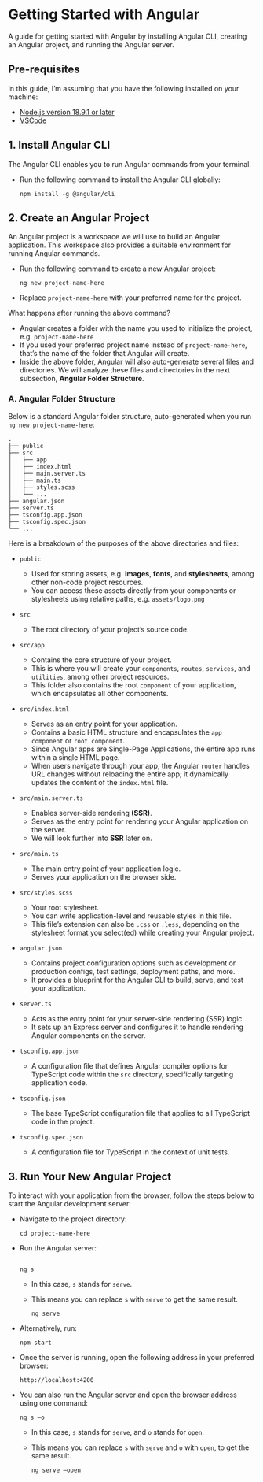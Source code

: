 # Getting Started with Angular

A guide for getting started with Angular by installing Angular CLI, creating an Angular project, and running the Angular server.

## Pre-requisites

In this guide, I’m assuming that you have the following installed on your machine:

- [Node.js version 18.9.1 or later](https://github.com/nvm-sh/nvm.git)
- [VSCode](https://code.visualstudio.com/docs/setup/linux)

## 1. Install Angular CLI

The Angular CLI enables you to run Angular commands from your terminal.

- Run the following command to install the Angular CLI globally:

  ```
  npm install -g @angular/cli
  ```

## 2. Create an Angular Project

An Angular project is a workspace we will use to build an Angular application. This workspace also provides a suitable environment for running Angular commands.

- Run the following command to create a new Angular project:

  ```
  ng new project-name-here
  ```

- Replace `project-name-here` with your preferred name for the project.

What happens after running the above command?

- Angular creates a folder with the name you used to initialize the project, e.g. `project-name-here`
- If you used your preferred project name instead of `project-name-here`, that’s the name of the folder that Angular will create.
- Inside the above folder, Angular will also auto-generate several files and directories. We will analyze these files and directories in the next subsection, **Angular Folder Structure**.

### A. Angular Folder Structure

Below is a standard Angular folder structure, auto-generated when you run `ng new project-name-here`:

```
.
├── public
├── src
│   ├── app
│   ├── index.html
│   ├── main.server.ts
│   ├── main.ts
│   ├── styles.scss
│   └── ...
├── angular.json
├── server.ts
├── tsconfig.app.json
├── tsconfig.spec.json
└── ...

```

Here is a breakdown of the purposes of the above directories and files:

- `public`

  - Used for storing assets, e.g. **images**, **fonts**, and **stylesheets**, among other non-code project resources.
  - You can access these assets directly from your components or stylesheets using relative paths, e.g. `assets/logo.png`

- `src`

  - The root directory of your project’s source code.

- `src/app`

  - Contains the core structure of your project.
  - This is where you will create your `components`, `routes`, `services`, and `utilities`, among other project resources.
  - This folder also contains the root `component` of your application, which encapsulates all other components.

- `src/index.html`

  - Serves as an entry point for your application.
  - Contains a basic HTML structure and encapsulates the `app component` or `root component`.
  - Since Angular apps are Single-Page Applications, the entire app runs within a single HTML page.
  - When users navigate through your app, the Angular `router` handles URL changes without reloading the entire app; it dynamically updates the content of the `index.html` file.

- `src/main.server.ts`

  - Enables server-side rendering **(SSR)**.
  - Serves as the entry point for rendering your Angular application on the server.
  - We will look further into **SSR** later on.

- `src/main.ts`

  - The main entry point of your application logic.
  - Serves your application on the browser side.

- `src/styles.scss`

  - Your root stylesheet.
  - You can write application-level and reusable styles in this file.
  - This file’s extension can also be `.css` or `.less`, depending on the stylesheet format you select(ed) while creating your Angular project.

- `angular.json`

  - Contains project configuration options such as development or production configs, test settings, deployment paths, and more.
  - It provides a blueprint for the Angular CLI to build, serve, and test your application.

- `server.ts`

  - Acts as the entry point for your server-side rendering (SSR) logic.
  - It sets up an Express server and configures it to handle rendering Angular components on the server.

- `tsconfig.app.json`

  - A configuration file that defines Angular compiler options for TypeScript code within the `src` directory, specifically targeting application code.

- `tsconfig.json`

  - The base TypeScript configuration file that applies to all TypeScript code in the project.

- `tsconfig.spec.json`

  - A configuration file for TypeScript in the context of unit tests.

## 3. Run Your New Angular Project

To interact with your application from the browser, follow the steps below to start the Angular development server:

- Navigate to the project directory:

  ```
  cd project-name-here
  ```

- Run the Angular server:

  ```

  ng s

  ```

  - In this case, `s` stands for `serve`.
  - This means you can replace `s` with `serve` to get the same result.

    ```
    ng serve
    ```

- Alternatively, run:

  ```
  npm start
  ```

- Once the server is running, open the following address in your preferred browser:

  ```
  http://localhost:4200
  ```

- You can also run the Angular server and open the browser address using one command:

  ```
  ng s –o
  ```

  - In this case, `s` stands for `serve`, and `o` stands for `open`.
  - This means you can replace `s` with `serve` and `o` with `open`, to get the same result.

    ```
    ng serve –open
    ```
